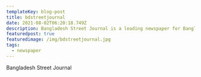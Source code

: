 ```yaml
---
templateKey: blog-post
title: bdstreetjournal
date: 2021-08-02T06:20:18.749Z
description: Bangladesh Street Journal is a leading newspaper for Bangladesh.
featuredpost: true
featuredimage: /img/bdstreetjournal.jpg
tags:
  - newspaper
---
```

Bangladesh Street Journal
